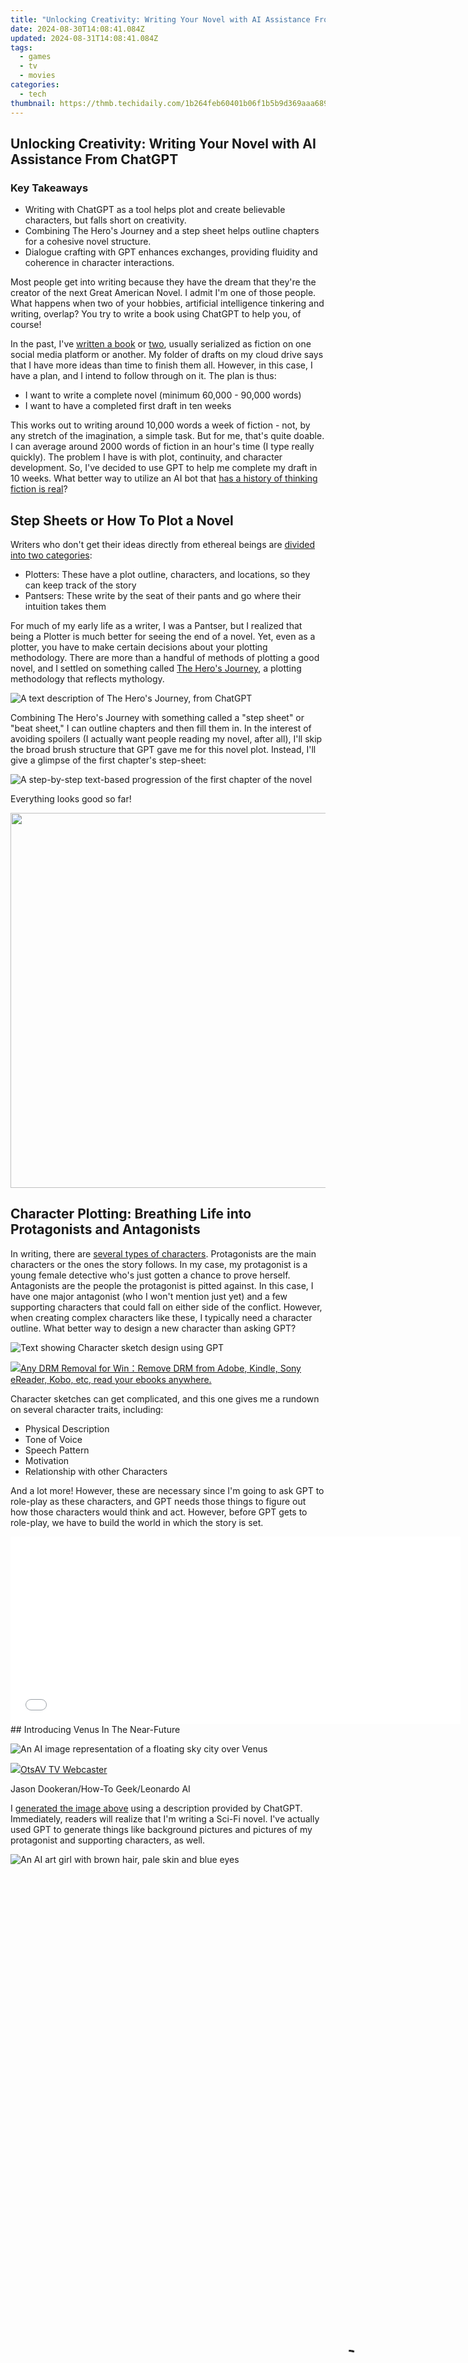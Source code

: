 ```yaml
---
title: "Unlocking Creativity: Writing Your Novel with AI Assistance From ChatGPT"
date: 2024-08-30T14:08:41.084Z
updated: 2024-08-31T14:08:41.084Z
tags:
  - games
  - tv
  - movies
categories:
  - tech
thumbnail: https://thmb.techidaily.com/1b264feb60401b06f1b5b9d369aaa689e44f7f3921972fa9eb3d747a1df53b5a.jpg
---
```


## Unlocking Creativity: Writing Your Novel with AI Assistance From ChatGPT

### Key Takeaways

* Writing with ChatGPT as a tool helps plot and create believable characters, but falls short on creativity.
* Combining The Hero's Journey and a step sheet helps outline chapters for a cohesive novel structure.
* Dialogue crafting with GPT enhances exchanges, providing fluidity and coherence in character interactions.

 Most people get into writing because they have the dream that they're the creator of the next Great American Novel. I admit I'm one of those people. What happens when two of your hobbies, artificial intelligence tinkering and writing, overlap? You try to write a book using ChatGPT to help you, of course!

 In the past, I've [written a book](https://www.amazon.com/dp/1544922221?tag=hotoge-20&ascsubtag=UUhtgUeUpU2003138&asc%5Frefurl=https%3A%2F%2Fwww.howtogeek.com%2Fhow-chatgpt-is-helping-me-write-a-book%2F&asc%5Fcampaign=Evergreen) or [two](https://www.amazon.com/Ederkopp-Bokse-Jason-Dookeran-ebook/dp/B0BCX578S2?tag=hotoge-20&ascsubtag=UUhtgUeUpU2003138&asc%5Frefurl=https%3A%2F%2Fwww.howtogeek.com%2Fhow-chatgpt-is-helping-me-write-a-book%2F&asc%5Fcampaign=Evergreen), usually serialized as fiction on one social media platform or another. My folder of drafts on my cloud drive says that I have more ideas than time to finish them all. However, in this case, I have a plan, and I intend to follow through on it. The plan is thus:

* I want to write a complete novel (minimum 60,000 - 90,000 words)
* I want to have a completed first draft in ten weeks

 This works out to writing around 10,000 words a week of fiction - not, by any stretch of the imagination, a simple task. But for me, that's quite doable. I can average around 2000 words of fiction in an hour's time (I type really quickly). The problem I have is with plot, continuity, and character development. So, I've decided to use GPT to help me complete my draft in 10 weeks. What better way to utilize an AI bot that [has a history of thinking fiction is real](https://youtube-help.techidaily.com/free-method-to-record-your-youtube-watching-experience-for-2024/)?

##  Step Sheets or How To Plot a Novel

 Writers who don't get their ideas directly from ethereal beings are [divided into two categories](https://www.masterclass.com/articles/plotters-vs-pantsers-what-kind-of-writer-are-you):

* Plotters: These have a plot outline, characters, and locations, so they can keep track of the story
* Pantsers: These write by the seat of their pants and go where their intuition takes them

 For much of my early life as a writer, I was a Pantser, but I realized that being a Plotter is much better for seeing the end of a novel. Yet, even as a plotter, you have to make certain decisions about your plotting methodology. There are more than a handful of methods of plotting a good novel, and I settled on something called [The Hero's Journey](https://www.campfirewriting.com/learn/heros-journey), a plotting methodology that reflects mythology.

![A text description of The Hero's Journey, from ChatGPT](https://static1.howtogeekimages.com/wordpress/wp-content/uploads/2024/05/gpt-knows-about-the-hero-s-journey.png) 

 Combining The Hero's Journey with something called a "step sheet" or "beat sheet," I can outline chapters and then fill them in. In the interest of avoiding spoilers (I actually want people reading my novel, after all), I'll skip the broad brush structure that GPT gave me for this novel plot. Instead, I'll give a glimpse of the first chapter's step-sheet:

![A step-by-step text-based progression of the first chapter of the novel](https://static1.howtogeekimages.com/wordpress/wp-content/uploads/2024/05/gpt-helps-me-design-a-step-sheet.png) 

 Everything looks good so far!

<!-- affiliate ads begin -->
<a href="https://appsumo.8odi.net/c/5597632/2068411/7443" target="_top" id="2068411"><img src="//a.impactradius-go.com/display-ad/7443-2068411" border="0" alt="" width="1200" height="600"/></a><img height="0" width="0" src="https://appsumo.8odi.net/i/5597632/2068411/7443" style="position:absolute;visibility:hidden;" border="0" />
<!-- affiliate ads end -->
##  Character Plotting: Breathing Life into Protagonists and Antagonists

 In writing, there are [several types of characters](https://blog.reedsy.com/types-of-characters/). Protagonists are the main characters or the ones the story follows. In my case, my protagonist is a young female detective who's just gotten a chance to prove herself. Antagonists are the people the protagonist is pitted against. In this case, I have one major antagonist (who I won't mention just yet) and a few supporting characters that could fall on either side of the conflict. However, when creating complex characters like these, I typically need a character outline. What better way to design a new character than asking GPT?

![Text showing Character sketch design using GPT](https://static1.howtogeekimages.com/wordpress/wp-content/uploads/2024/05/writing-a-character-sketch-with-gpt.png) 

<!-- affiliate ads begin -->
<a href="https://secure.2checkout.com/order/checkout.php?PRODS=4600113&QTY=1&AFFILIATE=108875&CART=1"><img src="https://www.epubor.com/images/drm-removal-feature2.png" border="0">Any DRM Removal for Win：Remove DRM from Adobe, Kindle, Sony eReader, Kobo, etc, read your ebooks anywhere.</a>
<!-- affiliate ads end -->
 Character sketches can get complicated, and this one gives me a rundown on several character traits, including:

* Physical Description
* Tone of Voice
* Speech Pattern
* Motivation
* Relationship with other Characters

 And a lot more! However, these are necessary since I'm going to ask GPT to role-play as these characters, and GPT needs those things to figure out how those characters would think and act. However, before GPT gets to role-play, we have to build the world in which the story is set.

<!-- affiliate ads begin -->
<iframe id="iframe_672" src="//a.impactradius-go.com/gen-ad-code/5597632/1959812/17834/" width="720" height="300" scrolling="no" frameborder="0" marginheight="0" marginwidth="0"></iframe>
<!-- affiliate ads end -->
##  Introducing Venus In The Near-Future

![An AI image representation of a floating sky city over Venus](https://static1.howtogeekimages.com/wordpress/wp-content/uploads/2024/05/air-city-4-representation.jpg) 

<!-- affiliate ads begin -->
<a href="https://otszone.ots7.com/order/checkout.php?PRODS=4713324&QTY=1&AFFILIATE=108875&CART=1"><img src="https://green.ots7.com/screenshots/OtsAV/OtsAVTV1.90-300x188.jpg" border="0">OtsAV TV Webcaster</a>
<!-- affiliate ads end -->
Jason Dookeran/How-To Geek/Leonardo AI

 I [generated the image above](https://win11.techidaily.com/navigate-to-public-ip-using-windows-command-window/) using a description provided by ChatGPT. Immediately, readers will realize that I'm writing a Sci-Fi novel. I've actually used GPT to generate things like background pictures and pictures of my protagonist and supporting characters, as well.

![An AI art girl with brown hair, pale skin and blue eyes](https://static1.howtogeekimages.com/wordpress/wp-content/uploads/2024/05/autumn-leclair.jpg) 

<!-- affiliate ads begin -->
<span id="1793213">
					<video width="1080" height="1620" style="cursor:pointer"
           poster="//a.impactradius-go.com/display-clicktoplayimage/1793213.jpeg"
           onclick="if(!this.playClicked){this.play();this.setAttribute('controls',true);this.playClicked=true;}">
	   <source src="//a.impactradius-go.com/display-ad/19135-1793213">
	   <img src="//a.impactradius-go.com/display-clicktoplayimage/1793213.jpeg" style="border: none; height: 100%; width: 100%; object-fit: contain">
	</video>
	<div style="width:1080px;text-align:center"><a href="javascript:window.open(decodeURIComponent('https%3A%2F%2Ftinyland.pxf.io%2Fc%2F5597632%2F1793213%2F19135'), '_blank');void(0);">Click here</a></div>
</span>
<img height="0" width="0" src="https://imp.pxf.io/i/5597632/1793213/19135" style="position:absolute;visibility:hidden;" border="0" />
<!-- affiliate ads end -->
Jason Dookeran/How-To Geek/Leonardo AI

Autumn Leclair - Protagonist of my Story

 I'm not planning on including these in my final book, but since I'm posting a chapter a week on a free Patreon for people who are interested in keeping up with it, I'm using these as visual cues for my readers to have an idea of the places and people that I'm writing about.

 That said, GPT is amazing at coming up with factions, interactions, and creating a believable world for these people to exist in. For example:

![A set of factions that could potentially exist in the Air City](https://static1.howtogeekimages.com/wordpress/wp-content/uploads/2024/05/the-city-becomes-more-complex.png) 

##  Dialogue Crafting: Bringing Characters to Life

 One of the make-or-break elements of a novel is its dialogue. In the past, people have used GPT to[practice languages conversationally](https://phone-solutions.techidaily.com/how-to-bypass-google-frp-on-redmi-k70e-by-drfone-android-unlock-remove-google-frp/), and this is just taking that to a new level. I've used ChatGPT to help me enhance that as well. For example, this is what one of the dialogue exchanges in my early chapters looks like:

![A dialog excerpt generated by ChatGPT](https://static1.howtogeekimages.com/wordpress/wp-content/uploads/2024/05/excerpt-from-chapter-ii.png) 

 I achieved this by asking GPT to role-play Autumn, and then taking the persona of Yoshida, as I understood him, to do the other side of the exchange. It seems like a very simple exchange, but it's fluid and there are no strange segues or tangents that might have otherwise affected my work. I'm quite happy with how this turned out.

 Throughout the novel, I use GPT to help me come up with dialogue that's not only believable but fits the persona of the character. It's much easier talking to "someone" else than trying to come up with both sides of dialogue for a scene.

<!-- affiliate ads begin -->
<a href="https://tokenmetrics.sjv.io/c/5597632/1864921/20702" target="_top" id="1864921"><img src="//a.impactradius-go.com/display-ad/20702-1864921" border="0" alt="" width="1251" height="1042"/></a>
<!-- affiliate ads end -->
##  It's a Good Helper, But It's Terrible At Writing

 ChatGPT is [one of the best writing assistants](https://fox-http.techidaily.com/mastering-the-use-and-maintenance-of-m1-max-clips-for-2024/) I've ever had. It remembers things I forget, and it reminds me when things are not the way they should be. However, I and every other writer on the planet have something it doesn't - creativity. As an AI assistant, it can help me come up with ideas, plot factions, characters and even the whole novel. But it's rubbish at writing.

 I asked it to pen a chapter for me, and it was painful to read. It had no idea about pacing, rushing through as much of the plot as it could get through in one chapter. It's great at efficiency. It's not so great with creativity. It might be able to give you a generic short story, but the longer the text, the more confused it gets - as if it needs its own AI assistant to help keep it straight.

 All things considered, ChatGPT can speed up my writing because I have to spend less time plotting. So far I've completed nine chapters (around 32,000 words) of this novel and I intend to hit that 10-week window. For those that are interested in reading the work, [you can check it out here](https://www.patreon.com/JDWritesTT) (its free and chapters are released every Wednesday). You can judge for yourself whether ChatGPT is as good at plotting and narrative structure as a human. I think it's good for plotting, but writing remains the realm of the wordsmith.

<ins class="adsbygoogle"
     style="display:block"
     data-ad-format="autorelaxed"
     data-ad-client="ca-pub-7571918770474297"
     data-ad-slot="1223367746"></ins>



<ins class="adsbygoogle"
     style="display:block"
     data-ad-client="ca-pub-7571918770474297"
     data-ad-slot="8358498916"
     data-ad-format="auto"
     data-full-width-responsive="true"></ins>


